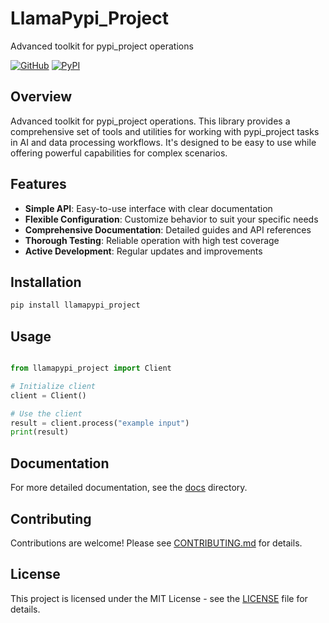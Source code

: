 # LlamaPypi_Project

Advanced toolkit for pypi_project operations

[![GitHub](https://img.shields.io/github/license/llamasearchai/llamapypi_project)](https://github.com/llamasearchai/llamapypi_project/blob/main/LICENSE)
[![PyPI](https://img.shields.io/pypi/v/llamapypi_project.svg)](https://pypi.org/project/llamapypi_project/)

## Overview


Advanced toolkit for pypi_project operations. This library provides a comprehensive set of tools and utilities for
working with pypi_project tasks in AI and data processing workflows.
It's designed to be easy to use while offering powerful capabilities for complex scenarios.


## Features


- **Simple API**: Easy-to-use interface with clear documentation
- **Flexible Configuration**: Customize behavior to suit your specific needs
- **Comprehensive Documentation**: Detailed guides and API references
- **Thorough Testing**: Reliable operation with high test coverage
- **Active Development**: Regular updates and improvements


## Installation

```bash
pip install llamapypi_project
```

## Usage

```python

from llamapypi_project import Client

# Initialize client
client = Client()

# Use the client
result = client.process("example input")
print(result)

```

## Documentation

For more detailed documentation, see the [docs](docs/) directory.

## Contributing

Contributions are welcome! Please see [CONTRIBUTING.md](CONTRIBUTING.md) for details.

## License

This project is licensed under the MIT License - see the [LICENSE](LICENSE) file for details.

